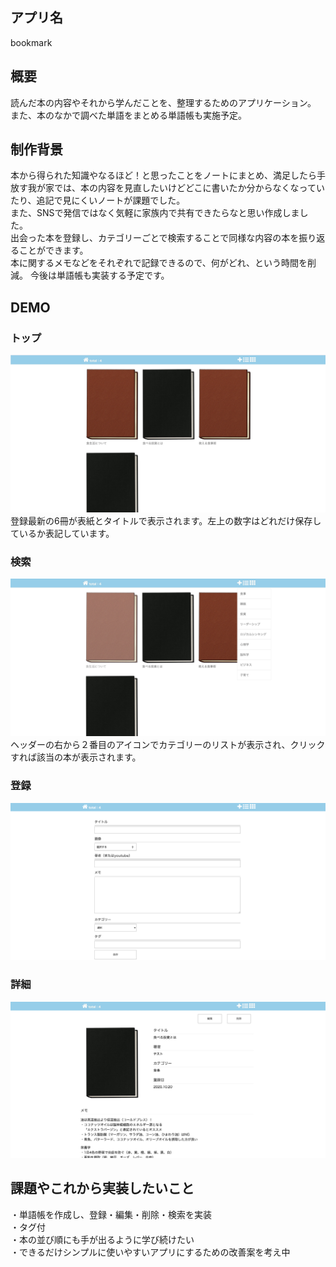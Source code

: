 ## アプリ名
bookmark  

## 概要
読んだ本の内容やそれから学んだことを、整理するためのアプリケーション。  
また、本のなかで調べた単語をまとめる単語帳も実施予定。

## 制作背景
本から得られた知識やなるほど！と思ったことをノートにまとめ、満足したら手放す我が家では、本の内容を見直したいけどどこに書いたか分からなくなっていたり、追記で見にくいノートが課題でした。  
また、SNSで発信ではなく気軽に家族内で共有できたらなと思い作成しました。  
出会った本を登録し、カテゴリーごとで検索することで同様な内容の本を振り返ることができます。  
本に関するメモなどをそれぞれで記録できるので、何がどれ、という時間を削減。 
今後は単語帳も実装する予定です。

## DEMO
  
### トップ
![一覧](一覧.jpg)
登録最新の6冊が表紙とタイトルで表示されます。左上の数字はどれだけ保存しているか表記しています。

### 検索
![検索](検索_bookmark.jpg)
ヘッダーの右から２番目のアイコンでカテゴリーのリストが表示され、クリックすれば該当の本が表示されます。

### 登録
![登録](登録_bookmark.png)

### 詳細
![詳細](詳細_bookmark.jpg)

## 課題やこれから実装したいこと
・単語帳を作成し、登録・編集・削除・検索を実装  
・タグ付  
・本の並び順にも手が出るように学び続けたい  
・できるだけシンプルに使いやすいアプリにするための改善案を考え中

